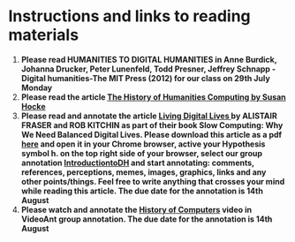 # Instructions and links to reading materials

1. **Please read HUMANITIES TO DIGITAL HUMANITIES in Anne Burdick, Johanna Drucker, Peter Lunenfeld, Todd Presner, Jeffrey Schnapp - Digital humanities-The MIT Press (2012) for our class on 29th July Monday**
2. **Please read the article [The History of Humanities Computing by Susan Hocke](https://companions.digitalhumanities.org/DH/?chapter=content/9781405103213_chapter_1.html)**
3. **Please read and annotate the article <u>Living Digital Lives </u> by ALISTAIR FRASER and ROB KITCHIN as part of their book Slow Computing: Why We Need Balanced Digital Lives. Please download this article as a pdf [here](https://www.slowcomputingbook.com/) and open it in your Chrome browser, active your Hypothesis symbol h. on the top right side of your browser, select our group annotation [IntroductiontoDH](https://hypothes.is/groups/7LZRoaqY/introductiontodh) and start annotating: comments, references, perceptions, memes, images, graphics, links and any other points/things. Feel free to write anything that crosses your mind while reading this article. The due date for the annotation is 14th August**
5. **Please watch and annotate the [History of Computers](https://ant.umn.edu/ciqthkklnj) video in VideoAnt group annotation. The due date for the annotation is 14th August**
